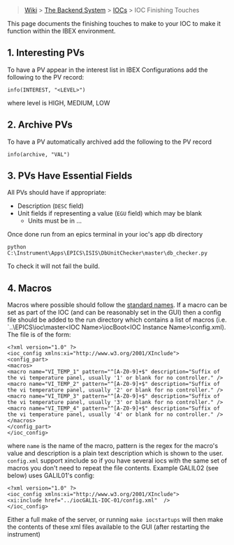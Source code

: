 > [Wiki](Home) > [The Backend System](The-Backend-System) > [IOCs](IOCs) > IOC Finishing Touches

This page documents the finishing touches to make to your IOC to make it function within the IBEX environment.

## 1. Interesting PVs

To have a PV appear in the interest list in IBEX Configurations add the following to the PV record:

    info(INTEREST, "<LEVEL>")

where level is HIGH, MEDIUM, LOW

## 2. Archive PVs

To have a PV automatically archived add the following to the PV record

    info(archive, "VAL")

## 3. PVs Have Essential Fields

All PVs should have if appropriate:

* Description (`DESC` field)
* Unit fields if representing a value (`EGU` field) which may be blank
    * Units must be in ...

Once done run from an epics terminal in your ioc's app db directory 

    python C:\Instrument\Apps\EPICS\ISIS\DbUnitChecker\master\db_checker.py

To check it will not fail the build.

## 4. Macros

Macros where possible should follow the [standard names](Macro-Naming). If a macro can be set as part of the IOC (and can be reasonably set in the GUI) then a config file should be added to the run directory which contains a list of macros (i.e. `..\EPICS\ioc\master\<IOC Name>\iocBoot\<IOC Instance Name>\config.xml). The file is of the form:

```
<?xml version="1.0" ?>
<ioc_config xmlns:xi="http://www.w3.org/2001/XInclude">
<config_part>
<macros>
<macro name="VI_TEMP_1" pattern="^[A-Z0-9]+$" description="Suffix of the vi temperature panel, usually '1' or blank for no controller." />
<macro name="VI_TEMP_2" pattern="^[A-Z0-9]+$" description="Suffix of the vi temperature panel, usually '2' or blank for no controller." />
<macro name="VI_TEMP_3" pattern="^[A-Z0-9]+$" description="Suffix of the vi temperature panel, usually '3' or blank for no controller." />
<macro name="VI_TEMP_4" pattern="^[A-Z0-9]+$" description="Suffix of the vi temperature panel, usually '4' or blank for no controller." />
</macros>
</config_part>
</ioc_config>
```

where `name` is the name of the macro,  pattern is the regex for the macro's value and description is a plain text description which is shown to the user. 
`config.xml` support xinclude so if you have several iocs with the same set of macros you don't need to repeat the file contents. Example GALIL02 (see below) uses GALIL01's config:

```
<?xml version="1.0" ?>
<ioc_config xmlns:xi="http://www.w3.org/2001/XInclude">
<xi:include href="../iocGALIL-IOC-01/config.xml"  />
</ioc_config>
```

Either a full make of the server, or running `make iocstartups` will then make the contents of these xml files available to the GUI (after restarting the instrument)